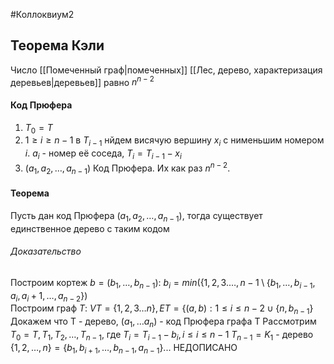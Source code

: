#Коллоквиум2 
## Теорема Кэли
Число [[Помеченный граф|помеченных]] [[Лес, дерево, характеризация деревьев|деревьев]] равно $n^{n-2}$

#### Код Прюфера
1. $T_0 = T$
2. $1 \ge i \ge n-1$ в $T_{i-1}$ нйдем висячую вершину ${x_i}$ с нименьшим номером $i$. $a_i$ - номер её соседа,  $T_i = T_{i-1} -x_i$
3. $(a_1, a_2, \ldots, a_{n-1})$  Код Прюфера. Их как раз $n^{n-2}$.

#### Теорема
Пусть дан код Прюфера $(a_1, a_2, \ldots, a_{n-1})$, тогда существует единственное дерево с таким кодом

###### Доказательство
Построим кортеж $b = (b_1, \ldots, b_{n-1})$:
$b_i = min(\{1, 2, 3. \ldots, n-1\setminus \{b_1, \ldots, b_{i-1}, a_i, a_i+1, \ldots, a_{n-2}\})$  
Построим граф $T$: $VT = \{1,2,3\ldots n\}, ET = \{(a,b):1\le i \le n-2 \cup \{n,b_{n-1}\}$
Докажем что T - дерево, $(a_1, \ldots a_n)$ - код Прюфера графа T
	Рассмотрим $T_0 = T,T_1,T_2,\ldots,T_{n-1}$, где $T_i = T_{i-1}-b_i, i \le i \le n-1$
	$T_{n-1} = K_1$ - дерево
	$\{1,2,\ldots, n\} = \{b_1, b_{i+1}, \ldots, b_{n-1}, a_{n-1}\}$...
	НЕДОПИСАНО
	